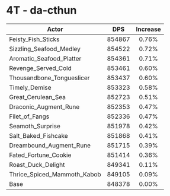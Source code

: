 # 4T - da-cthun
| Actor | DPS | Increase |
|---|:---:|:---:|
|Feisty_Fish_Sticks|854867|0.76%|
|Sizzling_Seafood_Medley|854522|0.72%|
|Aromatic_Seafood_Platter|854361|0.71%|
|Revenge_Served_Cold|853461|0.60%|
|Thousandbone_Tongueslicer|853437|0.60%|
|Timely_Demise|853323|0.58%|
|Great_Cerulean_Sea|852723|0.51%|
|Draconic_Augment_Rune|852353|0.47%|
|Filet_of_Fangs|852336|0.47%|
|Seamoth_Surprise|851978|0.42%|
|Salt_Baked_Fishcake|851868|0.41%|
|Dreambound_Augment_Rune|851715|0.39%|
|Fated_Fortune_Cookie|851414|0.36%|
|Roast_Duck_Delight|849341|0.11%|
|Thrice_Spiced_Mammoth_Kabob|849105|0.09%|
|Base|848378|0.00%|

